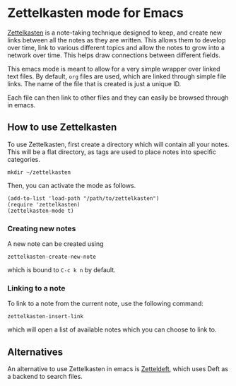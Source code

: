 # Zettelkasten mode for Emacs

[Zettelkasten](https://zettelkasten.de/) is a note-taking technique designed to keep, and create new links between all the notes as they are written. This allows them to develop over time, link to various different topics and allow the notes to grow into a network over time. This helps draw connections between different fields.

This emacs mode is meant to allow for a very simple wrapper over linked text files. By default, `org` files are used, which are linked through simple file links. The name of the file that is created is just a unique ID.

Each file can then link to other files and they can easily be browsed through in emacs.

## How to use Zettelkasten

To use Zettelkasten, first create a directory which will contain all your notes. This will be a flat directory, as tags are used to place notes into specific categories.

``` shell
mkdir ~/zettelkasten
```

Then, you can activate the mode as follows.

```emacs-lisp
(add-to-list 'load-path "/path/to/zettelkasten")
(require 'zettelkasten)
(zettelkasten-mode t)
```

### Creating new notes

A new note can be created using

``` text
zettelkasten-create-new-note
```

which is bound to `C-c k n` by default.

### Linking to a note

To link to a note from the current note, use the following command:

``` text
zettelkasten-insert-link
```

which will open a list of available notes which you can choose to link to.

## Alternatives

An alternative to use Zettelkasten in emacs is [Zetteldeft](https://github.com/EFLS/zetteldeft), which uses Deft as a backend to search files.

